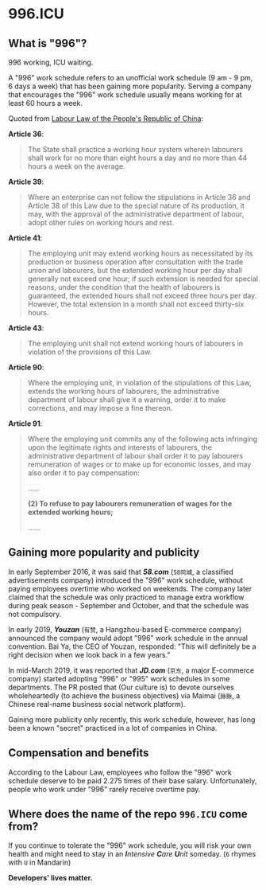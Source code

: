 996.ICU
===

## What is "996"?
996 working, ICU waiting.

A "996" work schedule refers to an unofficial work schedule (9 am - 9 pm, 6 days a week) that has been gaining more popularity. 
Serving a company that encourages the "996" work schedule usually means working for at least 60 hours a week.

Quoted from [Labour Law of the People's Republic of China](http://english.gov.cn/archive/laws_regulations/2014/08/23/content_281474983042473.htm):

**Article 36**:  
> The State shall practice a working hour system wherein labourers shall work for no more than eight hours a day and no more than 44 hours a week on the average.  

**Article 39**:  
> Where an enterprise can not follow the stipulations in Article 36 and Article 38 of this Law due to the special nature of its production, it may, with the approval of the administrative department of labour, adopt other rules on working hours and rest.  

**Article 41**:  
> The employing unit may extend working hours as necessitated by its production or business operation after consultation with the trade union and labourers, but the extended working hour per day shall generally not exceed one hour; if such extension is needed for special reasons, under the condition that the health of labourers is guaranteed, the extended hours shall not exceed three hours per day. However, the total extension in a month shall not exceed thirty-six hours.  

**Article 43**:  
> The employing unit shall not extend working hours of labourers in violation of the provisions of this Law.

**Article 90**:  
> Where the employing unit, in violation of the stipulations of this Law, extends the working hours of labourers, the administrative department of labour shall give it a warning, order it to make corrections, and may impose a fine thereon.  

**Article 91**:  
> Where the employing unit commits any of the following acts infringing upon the legitimate rights and interests of labourers, the administrative department of labour shall order it to pay labourers remuneration of wages or to make up for economic losses, and may also order it to pay compensation:
>
> ……
>
> __(2) To refuse to pay labourers remuneration of wages for the extended working hours;__
>
> ……


## Gaining more popularity and publicity

In early September 2016, it was said that __*58.com*__ (`58同城`, a classified advertisements company) introduced the "996" work schedule, without paying employees overtime who worked on weekends. The company later claimed that the schedule was only practiced to manage extra workflow during peak season - September and October, and that the schedule was not compulsory.  

In early 2019, __*Youzan*__ (`有赞`, a Hangzhou-based E-commerce company) announced the company would adopt "996" work schedule in the annual convention. Bai Ya, the CEO of Youzan, responded: "This will definitely be a right decision when we look back in a few years."  

In mid-March 2019, it was reported that __*JD.com*__ (`京东`, a major E-commerce company) started adopting "996" or "995" work schedules in some departments. The PR posted that (Our culture is) to devote ourselves wholeheartedly (to achieve the business objectives) via Maimai (`脉脉`, a Chinese real-name business social network platform).

Gaining more publicity only recently, this work schedule, however, has long been a known "secret" practiced in a lot of companies in China.
## Compensation and benefits

According to the Labour Law, employees who follow the "996" work schedule deserve to be paid 2.275 times of their base salary. Unfortunately, people who work under "996" rarely receive overtime pay.

## Where does the name of the repo `996.ICU` come from?

If you continue to tolerate the "996" work schedule, you will risk your own health and might need to stay in an _**I**ntensive **C**are **U**nit_ someday. (`6` rhymes with `U` in Mandarin)

__Developers' lives matter.__

